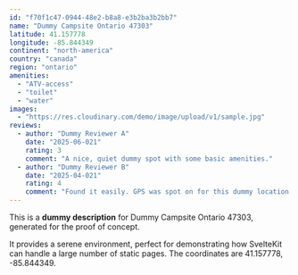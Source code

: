 ```yaml
---
id: "f70f1c47-0944-48e2-b8a8-e3b2ba3b2bb7"
name: "Dummy Campsite Ontario 47303"
latitude: 41.157778
longitude: -85.844349
continent: "north-america"
country: "canada"
region: "ontario"
amenities:
  - "ATV-access"
  - "toilet"
  - "water"
images:
  - "https://res.cloudinary.com/demo/image/upload/v1/sample.jpg"
reviews:
  - author: "Dummy Reviewer A"
    date: "2025-06-021"
    rating: 3
    comment: "A nice, quiet dummy spot with some basic amenities."
  - author: "Dummy Reviewer B"
    date: "2025-04-021"
    rating: 4
    comment: "Found it easily. GPS was spot on for this dummy location."
---
```


This is a **dummy description** for Dummy Campsite Ontario 47303, generated for the proof of concept.

It provides a serene environment, perfect for demonstrating how SvelteKit can handle a large number of static pages. The coordinates are 41.157778, -85.844349.
